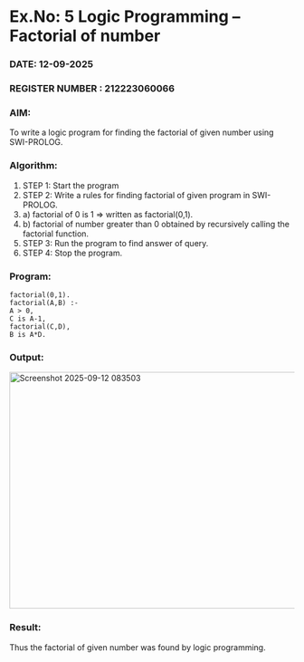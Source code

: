 # Ex.No: 5   Logic Programming – Factorial of number   
### DATE: 12-09-2025                                                                          
### REGISTER NUMBER : 212223060066
### AIM: 
To  write  a logic program for finding the factorial of given number using SWI-PROLOG. 
### Algorithm:
1. STEP 1: Start the program
2. STEP 2:  Write a rules for finding factorial of given program in SWI-PROLOG.
3.   a)	factorial of 0 is 1 => written as factorial(0,1).
4.   b)	factorial of number greater than 0 obtained by recursively calling the factorial    function.
5. STEP 3: Run the program  to find answer of  query.
6. STEP 4: Stop the program.

### Program:
```
factorial(0,1).
factorial(A,B) :-
A > 0,
C is A-1,
factorial(C,D),
B is A*D.
```


### Output:
<img width="955" height="418" alt="Screenshot 2025-09-12 083503" src="https://github.com/user-attachments/assets/9fb9e9e7-ba7b-40db-a527-b60a57364bad" />



### Result:
Thus the factorial of given number was found by logic programming. 

